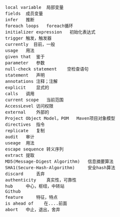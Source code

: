 <pre>
local variable  局部变量
fields  成员变量
infer   推断
foreach loops   foreach循环
initializer expression   初始化表达式
trigger 触发，触发器
currently  目前，一般
usage   用法
given that  鉴于
parameter   参数
null-check statement    空检查语句
statement   声明
annotations 注释；注解
explicit    显式的
calls   调用
current scope   当前范围
AccessLevel 访问权限
external    外部的
Project Object Model，POM   Maven项目对象模型
directives  指令
replicate   复制
audit   审计
useage  用法
escape sequence 转义序列
extract 提取
MD5(Message-Digest Algorithm)   信息摘要算法
SHA1(Secure-Hash-Algorithm)     安全hash算法
discard     丢弃
authenticity    真实性，可靠性
hub     中心，枢纽，中转站
Github
feature     特征，特点
is ahead of    在....前面
abort   中止，退出，舍弃
</pre>
